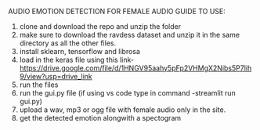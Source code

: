 AUDIO EMOTION DETECTION FOR FEMALE AUDIO GUIDE TO USE:

1. clone and download the repo and unzip the folder
2. make sure to download the ravdess dataset and unzip it in the same directory as all the other files. 
3. install sklearn, tensorflow and librosa
4. load in the keras file using this link- https://drive.google.com/file/d/1HNGV95aahy5pFp2VHMgX2Nibs5P7lih9/view?usp=drive_link
5. run the files
6. run the gui.py file (if using vs code type in command -streamlit run gui.py)
7. upload a wav, mp3 or ogg file with female audio only in the site.
8. get the detected emotion alongwith a spectogram
